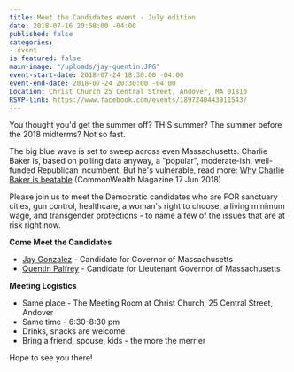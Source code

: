 ```yaml
---
title: Meet the Candidates event - July edition
date: 2018-07-16 20:58:00 -04:00
published: false
categories:
- event
is featured: false
main-image: "/uploads/jay-quentin.JPG"
event-start-date: 2018-07-24 18:30:00 -04:00
event-end-date: 2018-07-24 20:30:00 -04:00
Location: Christ Church 25 Central Street, Andover, MA 01810
RSVP-link: https://www.facebook.com/events/1897240443911543/
---
```


You thought you'd get the summer off? THIS summer? The summer before the 2018 midterms? Not so fast. 

The big blue wave is set to sweep across even Massachusetts. Charlie Baker is, based on polling data anyway, a "popular", moderate-ish, well-funded Republican incumbent. But he's vulnerable, read more: [Why Charlie Baker is beatable](https://commonwealthmagazine.org/opinion/why-charlie-baker-is-beatable/) (CommonWealth Magazine 17 Jun 2018)

Please join us to meet the Democratic candidates who are FOR sanctuary cities, gun control, healthcare, a woman's right to choose, a living minimum wage, and transgender protections - to name a few of the issues that are at risk right now.

**Come Meet the Candidates**
* [Jay Gonzalez](https://jay4ma.com/) - Candidate for Governor of Massachusetts
* [Quentin Palfrey](https://www.quentinpalfrey.com/) - Candidate for Lieutenant Governor of Massachusetts

**Meeting Logistics**
* Same place - The Meeting Room at Christ Church, 25 Central Street, Andover
* Same time - 6:30-8:30 pm
* Drinks, snacks are welcome 
* Bring a friend, spouse, kids - the more the merrier

Hope to see you there!